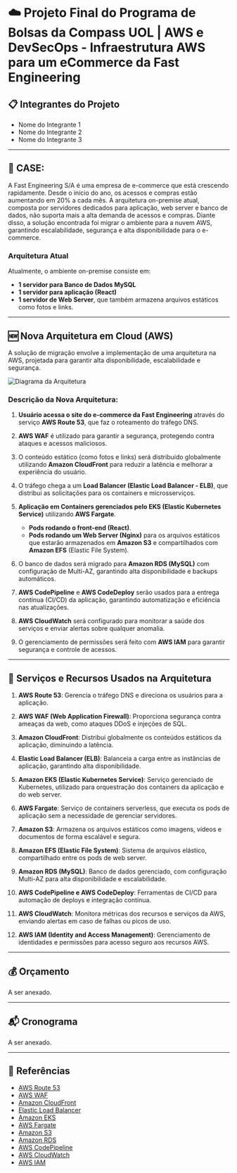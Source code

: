 
# ☁️ Projeto Final do Programa de Bolsas da Compass UOL | AWS e DevSecOps - Infraestrutura AWS para um eCommerce da Fast Engineering

## 📋 Integrantes do Projeto
- Nome do Integrante 1
- Nome do Integrante 2
- Nome do Integrante 3

---

## 🔎 **CASE:**
A Fast Engineering S/A é uma empresa de e-commerce que está crescendo rapidamente. Desde o início do ano, os acessos e compras estão aumentando em 20% a cada mês. A arquitetura on-premise atual, composta por servidores dedicados para aplicação, web server e banco de dados, não suporta mais a alta demanda de acessos e compras. Diante disso, a solução encontrada foi migrar o ambiente para a nuvem AWS, garantindo escalabilidade, segurança e alta disponibilidade para o e-commerce.

### **Arquitetura Atual**
Atualmente, o ambiente on-premise consiste em:
- **1 servidor para Banco de Dados MySQL**
- **1 servidor para aplicação (React)**
- **1 servidor de Web Server**, que também armazena arquivos estáticos como fotos e links.

---

## 🆕 **Nova Arquitetura em Cloud (AWS)**

A solução de migração envolve a implementação de uma arquitetura na AWS, projetada para garantir alta disponibilidade, escalabilidade e segurança.

![Diagrama da Arquitetura](link_para_diagrama_arquitetura.png) <!-- Substitua pelo link do diagrama final -->

### **Descrição da Nova Arquitetura:**

1. **Usuário acessa o site do e-commerce da Fast Engineering** através do serviço **AWS Route 53**, que faz o roteamento do tráfego DNS.
   
2. **AWS WAF** é utilizado para garantir a segurança, protegendo contra ataques e acessos maliciosos.
   
3. O conteúdo estático (como fotos e links) será distribuído globalmente utilizando **Amazon CloudFront** para reduzir a latência e melhorar a experiência do usuário.
   
4. O tráfego chega a um **Load Balancer (Elastic Load Balancer - ELB)**, que distribui as solicitações para os containers e microsserviços.

5. **Aplicação em Containers gerenciados pelo EKS (Elastic Kubernetes Service)** utilizando **AWS Fargate**. 
    - **Pods rodando o front-end (React)**.
    - **Pods rodando um Web Server (Nginx)** para os arquivos estáticos que estarão armazenados em **Amazon S3** e compartilhados com **Amazon EFS** (Elastic File System).

6. O banco de dados será migrado para **Amazon RDS (MySQL)** com configuração de Multi-AZ, garantindo alta disponibilidade e backups automáticos.

7. **AWS CodePipeline** e **AWS CodeDeploy** serão usados para a entrega contínua (CI/CD) da aplicação, garantindo automatização e eficiência nas atualizações.

8. **AWS CloudWatch** será configurado para monitorar a saúde dos serviços e enviar alertas sobre qualquer anomalia.

9. O gerenciamento de permissões será feito com **AWS IAM** para garantir segurança e controle de acessos.

---

## 🧰 **Serviços e Recursos Usados na Arquitetura**

1. **AWS Route 53**: Gerencia o tráfego DNS e direciona os usuários para a aplicação.
   
2. **AWS WAF (Web Application Firewall)**: Proporciona segurança contra ameaças da web, como ataques DDoS e injeções de SQL.
   
3. **Amazon CloudFront**: Distribui globalmente os conteúdos estáticos da aplicação, diminuindo a latência.

4. **Elastic Load Balancer (ELB)**: Balanceia a carga entre as instâncias de aplicação, garantindo alta disponibilidade.

5. **Amazon EKS (Elastic Kubernetes Service)**: Serviço gerenciado de Kubernetes, utilizado para orquestração dos containers da aplicação e do web server.

6. **AWS Fargate**: Serviço de containers serverless, que executa os pods de aplicação sem a necessidade de gerenciar servidores.

7. **Amazon S3**: Armazena os arquivos estáticos como imagens, vídeos e documentos de forma escalável e segura.

8. **Amazon EFS (Elastic File System)**: Sistema de arquivos elástico, compartilhado entre os pods de web server.

9. **Amazon RDS (MySQL)**: Banco de dados gerenciado, com configuração Multi-AZ para alta disponibilidade e escalabilidade.

10. **AWS CodePipeline e AWS CodeDeploy**: Ferramentas de CI/CD para automação de deploys e integração contínua.

11. **AWS CloudWatch**: Monitora métricas dos recursos e serviços da AWS, enviando alertas em caso de falhas ou picos de uso.

12. **AWS IAM (Identity and Access Management)**: Gerenciamento de identidades e permissões para acesso seguro aos recursos AWS.

---

## 💰 **Orçamento**
<!-- Previsão de custos será detalhada após a migração -->
A ser anexado.

---

## 📬 **Cronograma**
<!-- Dividir o cronograma da migração por etapas -->
A ser anexado.

---

## 📑 **Referências**
- [AWS Route 53](https://aws.amazon.com/route53/)
- [AWS WAF](https://aws.amazon.com/waf/)
- [Amazon CloudFront](https://aws.amazon.com/cloudfront/)
- [Elastic Load Balancer](https://aws.amazon.com/elasticloadbalancing/)
- [Amazon EKS](https://aws.amazon.com/eks/)
- [AWS Fargate](https://aws.amazon.com/fargate/)
- [Amazon S3](https://aws.amazon.com/s3/)
- [Amazon RDS](https://aws.amazon.com/rds/)
- [AWS CodePipeline](https://aws.amazon.com/codepipeline/)
- [AWS CloudWatch](https://aws.amazon.com/cloudwatch/)
- [AWS IAM](https://aws.amazon.com/iam/)
